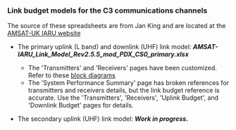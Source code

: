 ### Link budget models for the C3 communications channels

The source of these spreadsheets are from Jan King and are located at the [AMSAT-UK IARU website](http://www.amsatuk.me.uk/iaru/spreadsheet.htm)

- The primary uplink (L band) and downlink (UHF) link model:
___AMSAT-IARU_Link_Model_Rev2.5.5_mod_PDX_CS0_primary.xlsx___
  - The 'Transmitters' and 'Receivers' pages have been customized. Refer to these [block diagrams](https://github.com/oresat/oresat-c3-rf/tree/master/block-diagrams)
  - The 'System Performance Summary' page has broken references for transmitters and receivers details, but the link budget reference is accurate.  Use the 'Transmitters', 'Receivers', 'Uplink Budget', and 'Downlink Budget' pages for details.

- The secondary uplink (UHF) link model:
___Work in progress.___
